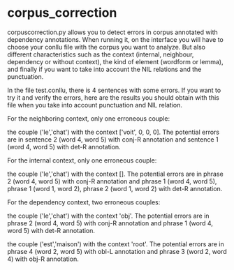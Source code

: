 # corpus_correction
corpuscorrection.py allows you to detect errors in corpus annotated with dependency annotations.
When running it, on the interface you will have to choose your conllu file with the corpus you want to analyze.
But also different characteristics such as the context (internal, neighbour, dependency or without context), the kind of  element (wordform or lemma), and finally if you want to take into account the NIL relations and the punctuation.

In the file test.conllu, there is 4 sentences with some errors. If you want to try it and verify the errors, here are the results you should obtain with this file when you take into account punctuation and NIL relation.


For the neighboring context, only one erroneous couple:

the couple ('le','chat') with the context ['voit', 0, 0, 0]. The potential errors are in sentence 2 (word 4, word 5) with conj-R annotation and sentence 1 (word 4, word 5) with det-R annotation.


For the internal context, only one erroneous couple:

the couple ('le','chat') with the context []. The potential errors are in phrase 2 (word 4, word 5) with conj-R annotation and phrase 1 (word 4, word 5), phrase 1 (word 1, word 2), phrase 2 (word 1, word 2) with det-R annotation.

For the dependency context, two erroneous couples:

the couple ('le','chat') with the context 'obj'. The potential errors are in phrase 2 (word 4, word 5) with conj-R annotation and phrase 1 (word 4, word 5) with det-R annotation.

the couple ('est','maison') with the context 'root'. The potential errors are in phrase 4 (word 2, word 5) with obl-L annotation and phrase 3 (word 2, word 4) with obj-R annotation.






